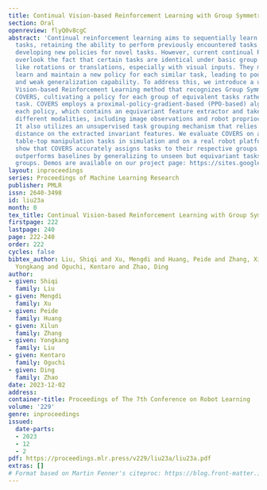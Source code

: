```yaml
---
title: Continual Vision-based Reinforcement Learning with Group Symmetries
section: Oral
openreview: flyQ0v8cgC
abstract: 'Continual reinforcement learning aims to sequentially learn a variety of
  tasks, retaining the ability to perform previously encountered tasks while simultaneously
  developing new policies for novel tasks. However, current continual RL approaches
  overlook the fact that certain tasks are identical under basic group operations
  like rotations or translations, especially with visual inputs. They may unnecessarily
  learn and maintain a new policy for each similar task, leading to poor sample efficiency
  and weak generalization capability. To address this, we introduce a unique Continual
  Vision-based Reinforcement Learning method that recognizes Group Symmetries, called
  COVERS, cultivating a policy for each group of equivalent tasks rather than an individual
  task. COVERS employs a proximal-policy-gradient-based (PPO-based) algorithm to train
  each policy, which contains an equivariant feature extractor and takes inputs with
  different modalities, including image observations and robot proprioceptive states.
  It also utilizes an unsupervised task grouping mechanism that relies on 1-Wasserstein
  distance on the extracted invariant features. We evaluate COVERS on a sequence of
  table-top manipulation tasks in simulation and on a real robot platform. Our results
  show that COVERS accurately assigns tasks to their respective groups and significantly
  outperforms baselines by generalizing to unseen but equivariant tasks in seen task
  groups. Demos are available on our project page: https://sites.google.com/view/rl-covers/.'
layout: inproceedings
series: Proceedings of Machine Learning Research
publisher: PMLR
issn: 2640-3498
id: liu23a
month: 0
tex_title: Continual Vision-based Reinforcement Learning with Group Symmetries
firstpage: 222
lastpage: 240
page: 222-240
order: 222
cycles: false
bibtex_author: Liu, Shiqi and Xu, Mengdi and Huang, Peide and Zhang, Xilun and Liu,
  Yongkang and Oguchi, Kentaro and Zhao, Ding
author:
- given: Shiqi
  family: Liu
- given: Mengdi
  family: Xu
- given: Peide
  family: Huang
- given: Xilun
  family: Zhang
- given: Yongkang
  family: Liu
- given: Kentaro
  family: Oguchi
- given: Ding
  family: Zhao
date: 2023-12-02
address:
container-title: Proceedings of The 7th Conference on Robot Learning
volume: '229'
genre: inproceedings
issued:
  date-parts:
  - 2023
  - 12
  - 2
pdf: https://proceedings.mlr.press/v229/liu23a/liu23a.pdf
extras: []
# Format based on Martin Fenner's citeproc: https://blog.front-matter.io/posts/citeproc-yaml-for-bibliographies/
---
```

